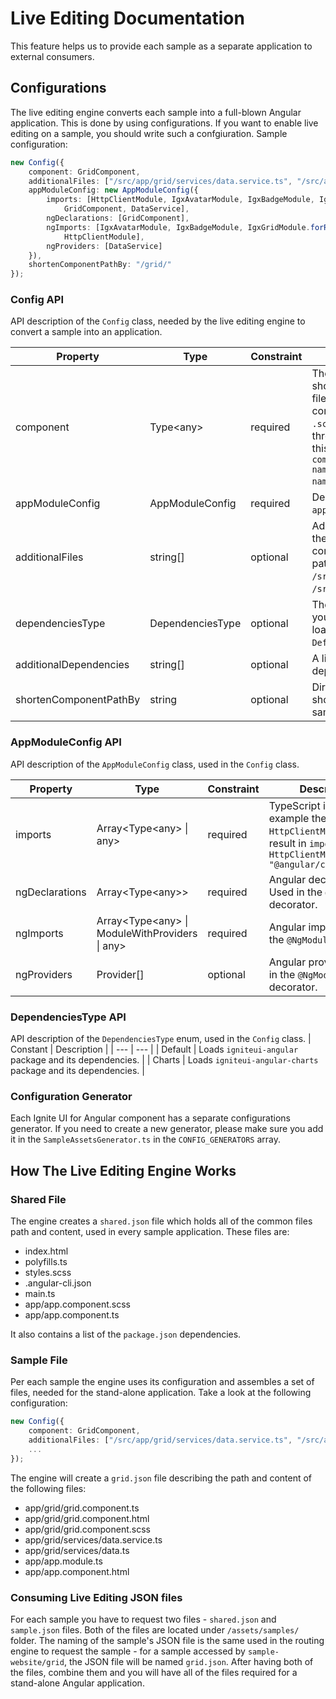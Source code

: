 # Live Editing Documentation

This feature helps us to provide each sample as a separate application to external consumers.

## Configurations

The live editing engine converts each sample into a full-blown Angular application. This is done by using configurations. If you want to enable live editing on a sample, you should write such a confgiuration. Sample configuration:

```typescript
new Config({
    component: GridComponent,
    additionalFiles: ["/src/app/grid/services/data.service.ts", "/src/app/grid/services/data.ts"],
    appModuleConfig: new AppModuleConfig({
        imports: [HttpClientModule, IgxAvatarModule, IgxBadgeModule, IgxGridModule,
            GridComponent, DataService],
        ngDeclarations: [GridComponent],
        ngImports: [IgxAvatarModule, IgxBadgeModule, IgxGridModule.forRoot(),
            HttpClientModule],
        ngProviders: [DataService]
    }),
    shortenComponentPathBy: "/grid/"
});
```
### Config API

API description of the `Config` class, needed by the live editing engine to convert a sample into an application.

| Property | Type | Constraint | Description |
| --- | --- | --- | --- |
| component | Type&lt;any&gt; | required | The sample component. It should be located in a `.ts` file and should have a complimentary `.html` and `.scss` file. Each of the three files should follow this naming convention - `component-name/component-name.component.extension`.|
| appModuleConfig | AppModuleConfig | required | Description of the `app.module.ts` file. |
| additionalFiles | string[] | optional | Additional files, besides the three sample component files. Each path should start from `/src/`, for example `/src/app/grid/data.ts`. |
| dependenciesType | DependenciesType | optional | The set of dependencies you want your sample to load. The default type is `Default`. |
| additionalDependencies | string[] | optional | A list of additional dependencies. |
| shortenComponentPathBy | string | optional | Directory/directories to be shortened from the sample component path. |

### AppModuleConfig API

API description of the `AppModuleConfig` class, used in the `Config` class.

| Property | Type | Constraint | Description |
| --- | --- | --- | --- |
| imports | Array&lt;Type&lt;any&gt; &#124; any&gt; | required | TypeScript imports. For example the type `HttpClientModule` will result in `import { HttpClientModule } from "@angular/common/http";` |
| ngDeclarations | Array&lt;Type&lt;any&gt;&gt; | required | Angular declarations. Used in the `@NgModule` decorator. |
| ngImports | Array&lt;Type&lt;any&gt; &#124; ModuleWithProviders &#124; any&gt;| required | Angular imports. Used in the `@NgModule` decorator. |
| ngProviders | Provider[] | optional | Angular providers. Used in the `@NgModule` decorator. |

### DependenciesType API

API description of the `DependenciesType` enum, used in the `Config` class.
| Constant | Description |
| --- | --- |
| Default | Loads `igniteui-angular` package and its dependencies. |
| Charts | Loads `igniteui-angular-charts` package and its dependencies. |


### Configuration Generator

Each Ignite UI for Angular component has a separate configurations generator. If you need to create a new generator, please make sure you add it in the `SampleAssetsGenerator.ts` in the `CONFIG_GENERATORS` array.

## How The Live Editing Engine Works

### Shared File

The engine creates a `shared.json` file which holds all of the common files path and content, used in every sample application. These files are:
* index.html 
* polyfills.ts
* styles.scss
* .angular-cli.json
* main.ts
* app/app.component.scss
* app/app.component.ts

It also contains a list of the `package.json` dependencies.

### Sample File

Per each sample the engine uses its configuration and assembles a set of files, needed for the stand-alone application. Take a look at the following configuration:

```typescript
new Config({
    component: GridComponent,
    additionalFiles: ["/src/app/grid/services/data.service.ts", "/src/app/grid/services/data.ts"]
    ...
});
```

The engine will create a `grid.json` file describing the path and content of the following files: 
* app/grid/grid.component.ts
* app/grid/grid.component.html
* app/grid/grid.component.scss
* app/grid/services/data.service.ts
* app/grid/services/data.ts
* app/app.module.ts
* app/app.component.html

### Consuming Live Editing JSON files

For each sample you have to request two files - `shared.json` and `sample.json` files. Both of the files are located under `/assets/samples/` folder. The naming of the sample's JSON file is the same used in the routing engine to request the sample - for a sample accessed by `sample-website/grid`, the JSON file will be named `grid.json`. After having both of the files, combine them and you will have all of the files required for a stand-alone Angular application.
